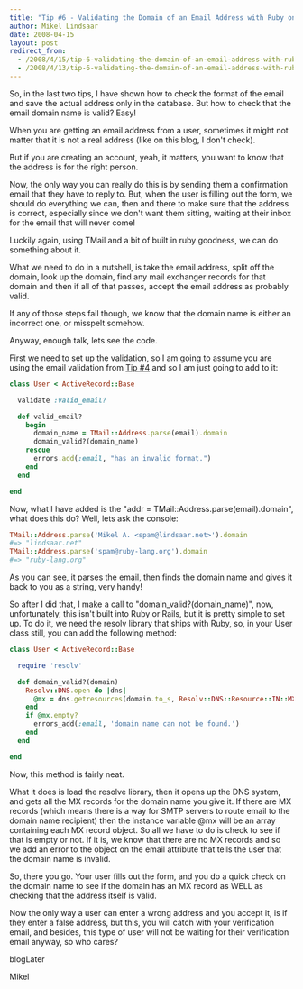 ```yaml
---
title: "Tip #6 - Validating the Domain of an Email Address with Ruby on Rails"
author: Mikel Lindsaar
date: 2008-04-15
layout: post
redirect_from:
  - /2008/4/15/tip-6-validating-the-domain-of-an-email-address-with-ruby-on-rails
  - /2008/4/13/tip-6-validating-the-domain-of-an-email-address-with-ruby-on-rails
---
```

So, in the last two tips, I have shown how to check the format of the
email and save the actual address only in the database. But how to check
that the email domain name is valid? Easy!

When you are getting an email address from a user, sometimes it might
not matter that it is not a real address (like on this blog, I don't
check).

But if you are creating an account, yeah, it matters, you want to know
that the address is for the right person.

Now, the only way you can really do this is by sending them a
confirmation email that they have to reply to. But, when the user is
filling out the form, we should do everything we can, then and there to
make sure that the address is correct, especially since we don't want
them sitting, waiting at their inbox for the email that will never come!

Luckily again, using TMail and a bit of built in ruby goodness, we can
do something about it.

What we need to do in a nutshell, is take the email address, split off
the domain, look up the domain, find any mail exchanger records for that
domain and then if all of that passes, accept the email address as
probably valid.

If any of those steps fail though, we know that the domain name is
either an incorrect one, or misspelt somehow.

Anyway, enough talk, lets see the code.

First we need to set up the validation, so I am going to assume you are
using the email validation from [Tip
#4](https://lindsaar.net/2008/4/14/tip-4-detecting-a-valid-email-address)
and so I am just going to add to it:

``` ruby
class User < ActiveRecord::Base

  validate :valid_email?

  def valid_email?
    begin
      domain_name = TMail::Address.parse(email).domain
      domain_valid?(domain_name)
    rescue
      errors.add(:email, "has an invalid format.")
    end
  end

end
```

Now, what I have added is the "addr =
TMail::Address.parse(email).domain", what does this do? Well, lets ask
the console:

``` ruby
TMail::Address.parse('Mikel A. <spam@lindsaar.net>').domain
#=> "lindsaar.net"
TMail::Address.parse('spam@ruby-lang.org').domain
#=> "ruby-lang.org"
```

As you can see, it parses the email, then finds the domain name and
gives it back to you as a string, very handy!

So after I did that, I make a call to "domain_valid?(domain_name)", now,
unfortunately, this isn't built into Ruby or Rails, but it is pretty
simple to set up. To do it, we need the resolv library that ships with
Ruby, so, in your User class still, you can add the following method:

``` ruby
class User < ActiveRecord::Base

  require 'resolv'

  def domain_valid?(domain)
    Resolv::DNS.open do |dns|
      @mx = dns.getresources(domain.to_s, Resolv::DNS::Resource::IN::MX)
    end
    if @mx.empty?
      errors_add(:email, 'domain name can not be found.')
    end
  end

end
```

Now, this method is fairly neat.

What it does is load the resolve library, then it opens up the DNS
system, and gets all the MX records for the domain name you give it. If
there are MX records (which means there is a way for SMTP servers to
route email to the domain name recipient) then the instance variable
\@mx will be an array containing each MX record object. So all we have
to do is check to see if that is empty or not. If it is, we know that
there are no MX records and so we add an error to the object on the
email attribute that tells the user that the domain name is invalid.

So, there you go. Your user fills out the form, and you do a quick check
on the domain name to see if the domain has an MX record as WELL as
checking that the address itself is valid.

Now the only way a user can enter a wrong address and you accept it, is
if they enter a false address, but this, you will catch with your
verification email, and besides, this type of user will not be waiting
for their verification email anyway, so who cares?

blogLater

Mikel

